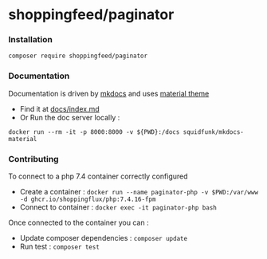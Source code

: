 # shoppingfeed/paginator

### Installation

```
composer require shoppingfeed/paginator
```

### Documentation

Documentation is driven by [mkdocs](https://www.mkdocs.org/) and uses [material theme](https://squidfunk.github.io/mkdocs-material/)

- Find it at [docs/index.md](docs/index.md)
- Or Run the doc server locally :

```
docker run --rm -it -p 8000:8000 -v ${PWD}:/docs squidfunk/mkdocs-material
```

### Contributing

To connect to a php 7.4 container correctly configured

- Create a container : `docker run --name paginator-php -v $PWD:/var/www -d ghcr.io/shoppingflux/php:7.4.16-fpm`
- Connect to container : `docker exec -it paginator-php bash`

Once connected to the container you can :

- Update composer dependencies : `composer update`
- Run test : `composer test`
